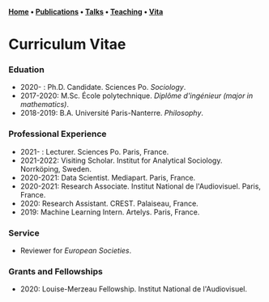 **[Home](index.md) • [Publications](publications.md) • [Talks](talks.md) • [Teaching](teaching.md) • [Vita](cv.md)**

# Curriculum Vitae


### Eduation


- 2020-    : Ph.D. Candidate. Sciences Po. *Sociology*.
- 2017-2020: M.Sc. École polytechnique. *Diplôme d'ingénieur (major in mathematics)*. 
- 2018-2019: B.A. Université Paris-Nanterre. *Philosophy*. 


### Professional Experience


- 2021-    : Lecturer. Sciences Po. Paris, France.
- 2021-2022: Visiting Scholar. Institut for Analytical Sociology. Norrköping, Sweden.
- 2020-2021: Data Scientist. Mediapart. Paris, France. 
- 2020-2021: Research Associate. Institut National de l'Audiovisuel. Paris, France.
- 2020: Research Assistant. CREST. Palaiseau, France.
- 2019: Machine Learning Intern. Artelys. Paris, France.


### Service


- Reviewer for *European Societies*. 


### Grants and Fellowships

- 2020: Louise-Merzeau Fellowship. Institut National de l'Audiovisuel.
